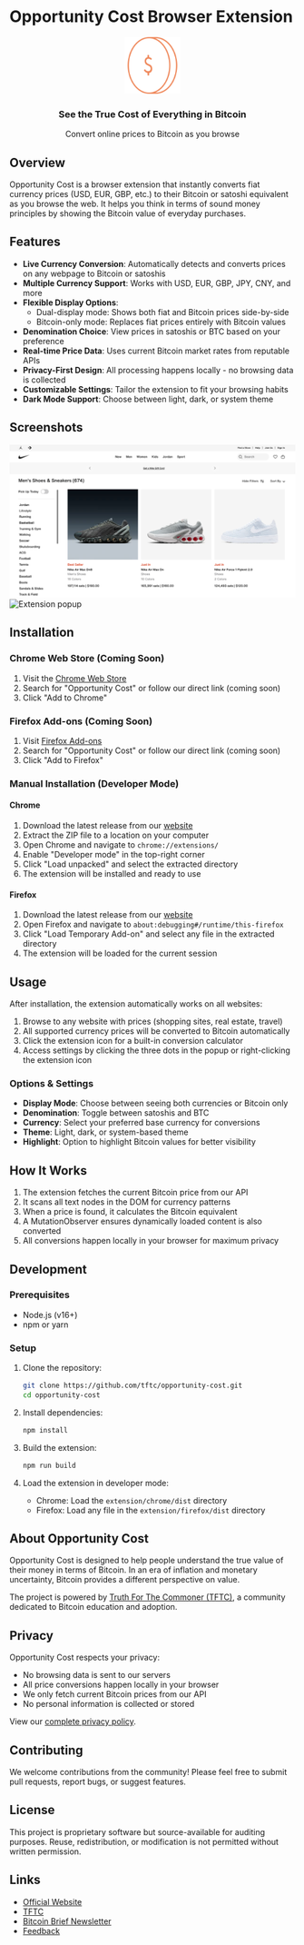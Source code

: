 # Opportunity Cost Browser Extension

<div align="center">
  <img src="extension/chrome/public/icons/logo.svg" alt="Opportunity Cost Logo" width="100" />
  <h3>See the True Cost of Everything in Bitcoin</h3>
  <p>Convert online prices to Bitcoin as you browse</p>
</div>

## Overview

Opportunity Cost is a browser extension that instantly converts fiat currency prices (USD, EUR, GBP, etc.) to their Bitcoin or satoshi equivalent as you browse the web. It helps you think in terms of sound money principles by showing the Bitcoin value of everyday purchases.

## Features

- **Live Currency Conversion**: Automatically detects and converts prices on any webpage to Bitcoin or satoshis
- **Multiple Currency Support**: Works with USD, EUR, GBP, JPY, CNY, and more
- **Flexible Display Options**:
  - Dual-display mode: Shows both fiat and Bitcoin prices side-by-side
  - Bitcoin-only mode: Replaces fiat prices entirely with Bitcoin values
- **Denomination Choice**: View prices in satoshis or BTC based on your preference
- **Real-time Price Data**: Uses current Bitcoin market rates from reputable APIs
- **Privacy-First Design**: All processing happens locally - no browsing data is collected
- **Customizable Settings**: Tailor the extension to fit your browsing habits
- **Dark Mode Support**: Choose between light, dark, or system theme

## Screenshots

![Opportunity Cost in action](web/public/images/nike-btc-prices-new.png)
![Extension popup](web/public/images/zillow-btc-prices.png)

## Installation

### Chrome Web Store (Coming Soon)

1. Visit the [Chrome Web Store](https://chrome.google.com/webstore/category/extensions)
2. Search for "Opportunity Cost" or follow our direct link (coming soon)
3. Click "Add to Chrome"

### Firefox Add-ons (Coming Soon)

1. Visit [Firefox Add-ons](https://addons.mozilla.org/en-US/firefox/extensions/)
2. Search for "Opportunity Cost" or follow our direct link (coming soon)
3. Click "Add to Firefox"

### Manual Installation (Developer Mode)

#### Chrome

1. Download the latest release from our [website](https://www.opportunitycost.app/install)
2. Extract the ZIP file to a location on your computer
3. Open Chrome and navigate to `chrome://extensions/`
4. Enable "Developer mode" in the top-right corner
5. Click "Load unpacked" and select the extracted directory
6. The extension will be installed and ready to use

#### Firefox

1. Download the latest release from our [website](https://www.opportunitycost.app/install)
2. Open Firefox and navigate to `about:debugging#/runtime/this-firefox`
3. Click "Load Temporary Add-on" and select any file in the extracted directory
4. The extension will be loaded for the current session

## Usage

After installation, the extension automatically works on all websites:

1. Browse to any website with prices (shopping sites, real estate, travel)
2. All supported currency prices will be converted to Bitcoin automatically
3. Click the extension icon for a built-in conversion calculator
4. Access settings by clicking the three dots in the popup or right-clicking the extension icon

### Options & Settings

- **Display Mode**: Choose between seeing both currencies or Bitcoin only
- **Denomination**: Toggle between satoshis and BTC
- **Currency**: Select your preferred base currency for conversions
- **Theme**: Light, dark, or system-based theme
- **Highlight**: Option to highlight Bitcoin values for better visibility

## How It Works

1. The extension fetches the current Bitcoin price from our API
2. It scans all text nodes in the DOM for currency patterns
3. When a price is found, it calculates the Bitcoin equivalent
4. A MutationObserver ensures dynamically loaded content is also converted
5. All conversions happen locally in your browser for maximum privacy

## Development

### Prerequisites

- Node.js (v16+)
- npm or yarn

### Setup

1. Clone the repository:

   ```bash
   git clone https://github.com/tftc/opportunity-cost.git
   cd opportunity-cost
   ```

2. Install dependencies:

   ```bash
   npm install
   ```

3. Build the extension:

   ```bash
   npm run build
   ```

4. Load the extension in developer mode:
   - Chrome: Load the `extension/chrome/dist` directory
   - Firefox: Load any file in the `extension/firefox/dist` directory

## About Opportunity Cost

Opportunity Cost is designed to help people understand the true value of their money in terms of Bitcoin. In an era of inflation and monetary uncertainty, Bitcoin provides a different perspective on value.

The project is powered by [Truth For The Commoner (TFTC)](https://tftc.io), a community dedicated to Bitcoin education and adoption.

## Privacy

Opportunity Cost respects your privacy:

- No browsing data is sent to our servers
- All price conversions happen locally in your browser
- We only fetch current Bitcoin prices from our API
- No personal information is collected or stored

View our [complete privacy policy](https://www.opportunitycost.app/privacy-policy).

## Contributing

We welcome contributions from the community! Please feel free to submit pull requests, report bugs, or suggest features.

## License

This project is proprietary software but source-available for auditing purposes. Reuse, redistribution, or modification is not permitted without written permission.

## Links

- [Official Website](https://www.opportunitycost.app)
- [TFTC](https://tftc.io)
- [Bitcoin Brief Newsletter](https://tftc.io/bitcoin-brief)
- [Feedback](https://opportunitycost.userjot.com/)
